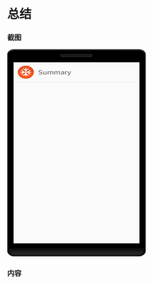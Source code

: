 # 总结
### 截图
![截图](https://github.com/BruceAnda/Android52/blob/master/screenshot/day12/pic/pic.png)

### 内容